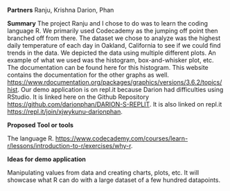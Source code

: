 **Partners** 
Ranju, Krishna Darion, Phan

**Summary**
The project Ranju and I chose to do was to learn the coding language R. We primarily used Codecademy as the jumping off point then branched
off from there. The dataset we chose to analyze was the highest daily temperature of each day in Oakland, California to see if we could
find trends in the data. We depicted the data using multiple different plots. An example of what we used was the histogram, box-and-whisker
plot, etc. The documentation can be found here for this histogram. This website contains the documentation for the other graphs as well.
https://www.rdocumentation.org/packages/graphics/versions/3.6.2/topics/hist. Our demo application is on repl.it because Darion had
difficulties using RStudio. It is linked here on the Github Repository https://github.com/darionphan/DARION-S-REPLIT. 
It is also linked on repl.it https://repl.it/join/xjwykunu-darionphan.

**Proposed Tool or tools**

The language R. https://www.codecademy.com/courses/learn-r/lessons/introduction-to-r/exercises/why-r.

**Ideas for demo application**

Manipulating values from data and creating charts, plots, etc. It will showcase what R can do with a large dataset of a few hundred datapoints.
